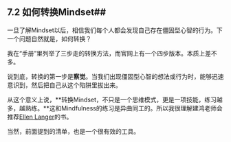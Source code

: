 ## 7.2 如何转换Mindset##

一旦了解Mindset以后，相信我们每个人都会发现自己存在僵固型心智的行为。下一个问题自然就是，如何转换？

我在“手册”里列举了三步走的转换方法，而官网上有一个四步版本。本质上差不多。

说到底，转换的第一步是**察觉**。当我们出现僵固型心智的想法或行为时，能够迅速意识到，然后把自己从这个陷阱里拔出来。

从这个意义上说，**转换Mindset，不只是一个思维模式，更是一项技能，练习越多，越熟练。**这和Mindfulness的练习是异曲同工的。所以我很理解建鸿老师会推荐[Ellen Langer](http://en.wikipedia.org/wiki/Ellen_Langer)的书。

当然，前面提到的清单，也是一个很有效的工具。
